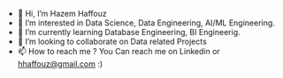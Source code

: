 - 👋 Hi, I’m Hazem Haffouz
- 👀 I’m interested in Data Science, Data Engineering, AI/ML Engineering.
- 🌱 I’m currently learning Database Engineering, BI Engineerig.
- 💞️ I’m looking to collaborate on Data related Projects
- 📫 How to reach me ? You Can reach me on Linkedin or hhaffouz@gmail.com :)

<!---
HazemHaff/HazemHaff is a ✨ special ✨ repository because its `README.md` (this file) appears on your GitHub profile.
You can click the Preview link to take a look at your changes.
--->
